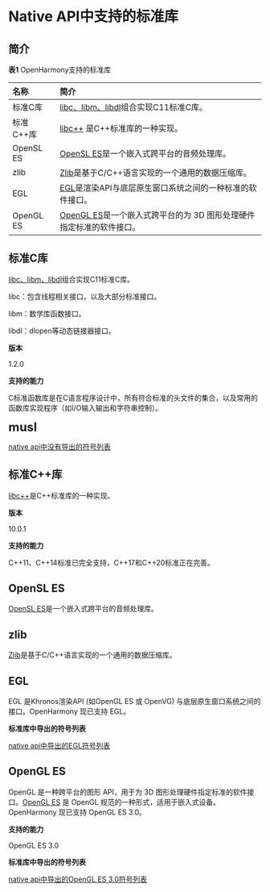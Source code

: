 # Native API中支持的标准库



## 简介



**表1** OpenHarmony支持的标准库

| 名称      | 简介                                                         |
| :-------- | :----------------------------------------------------------- |
| 标准C库   | [libc、libm、libdl](https://zh.cppreference.com/w/c/header)组合实现C11标准C库。      |
| 标准C++库 | [libc++](https://libcxx.llvm.org/) 是C++标准库的一种实现。   |
| OpenSL ES | [OpenSL ES](https://www.khronos.org/registry/OpenSL-ES/)是一个嵌入式跨平台的音频处理库。 |
| zlib      | [Zlib](https://zlib.net/)是基于C/C++语言实现的一个通用的数据压缩库。 |
| EGL   | [EGL](https://www.khronos.org/egl/)是渲染API与底层原生窗口系统之间的一种标准的软件接口。 |
| OpenGL ES | [OpenGL ES](https://www.khronos.org/opengles/)是一个嵌入式跨平台的为 3D 图形处理硬件指定标准的软件接口。 |

## 标准C库



[libc、libm、libdl](https://zh.cppreference.com/w/c/header)组合实现C11标准C库。

libc：包含线程相关接口，以及大部分标准接口。

libm：数学库函数接口。

libdl：dlopen等动态链接器接口。

**版本**

1.2.0

**支持的能力**

C标准函数库是在C语言程序设计中，所有符合标准的头文件的集合，以及常用的函数库实现程序（如I/O输入输出和字符串控制）。

**<font size=5>musl</font>**

[native api中没有导出的符号列表](musl-peculiar-symbol.md)

## 标准C++库



[libc++](https://libcxx.llvm.org/)是C++标准库的一种实现。

**版本**

10.0.1

**支持的能力**

C++11、C++14标准已完全支持，C++17和C++20标准正在完善。

## OpenSL ES



[OpenSL ES](https://www.khronos.org/registry/OpenSL-ES/)是一个嵌入式跨平台的音频处理库。



## zlib



[Zlib](https://zlib.net/)是基于C/C++语言实现的一个通用的数据压缩库。







## EGL

EGL 是Khronos渲染API (如OpenGL ES 或 OpenVG) 与底层原生窗口系统之间的接口。OpenHarmony 现已支持 EGL。

**标准库中导出的符号列表**

[native api中导出的EGL符号列表](../third_party_opengl/egl-symbol.md)



## OpenGL ES

OpenGL 是一种跨平台的图形 API，用于为 3D 图形处理硬件指定标准的软件接口。[OpenGL ES](https://www.khronos.org/opengles/) 是 OpenGL 规范的一种形式，适用于嵌入式设备。OpenHarmony 现已支持 OpenGL ES 3.0。

**支持的能力**

OpenGL ES 3.0

**标准库中导出的符号列表**

[native api中导出的OpenGL ES 3.0符号列表](../third_party_opengl/openglesv3-symbol.md)

